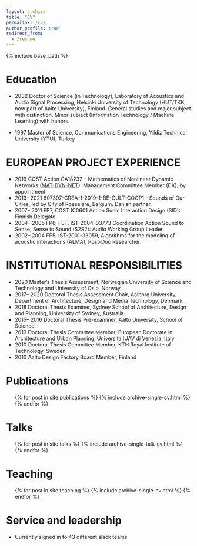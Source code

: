 ```yaml
---
layout: archive
title: "CV"
permalink: /cv/
author_profile: true
redirect_from:
  - /resume
---
```


{% include base_path %}

Education
======
* 2002 	Doctor of Science (in Technology), Laboratory of Acoustics and Audio Signal Processing, 
Helsinki University of Technology (HUT/TKK, now part of Aalto University), Finland. General studies and major subject with distinction. Minor subject (Information Technology / Machine Learning) with honors.

* 1997 	Master of Science, Communications Engineering, Yildiz Technical University (YTU), Turkey 


EUROPEAN PROJECT EXPERIENCE
======
* 2019		COST Action CA18232 – Mathematics of Nonlinear Dynamic Networks ([MAT-DYN-NET](https://www.mat-dyn-net.eu/)):  Management Committee Member (DK), by appointment
* 2019- 2021	607397-CREA-1-2019-1-BE-CULT-COOP1 - Sounds of Our Cities, led by City of Roeselare, Belgium. Danish partner.
* 2007– 2011	FP7, COST IC0601 Action Sonic Interaction Design (SID): Finnish Delegate 
* 2004– 2005	FP6, FET, IST-2004-03773 Coordination Action Sound to Sense, Sense to Sound (S2S2): Audio Working Group Leader 
* 2002– 2004	FP5, IST-2001-33059, Algorithms for the modeling of acoustic interactions (ALMA), Post-Doc Researcher

INSTITUTIONAL RESPONSIBILITIES
======
* 2020	Master’s Thesis Assessment, Norwegian University of Science and Technology and University of Oslo, Norway
* 2017– 2020	Doctoral Thesis Assessment Chair, Aalborg University, Department of Architecture, Design and Media Technology, Denmark 
* 2018	 	Doctoral Thesis Examiner, Sydney School of Architecture, Design and Planning, University of Sydney, Australia
* 2015– 2016	Doctoral Thesis Pre-examiner, Aalto University, School of Science 	
* 2013 		Doctoral Thesis Committee Member, European Doctorate in Architecture and Urban Planning, Universita IUAV di Venezia, Italy
* 2010 		Doctoral Thesis Committee Member, KTH Royal Institute of Technology, Sweden 
* 2010		Aalto Design Factory Board Member, Finland


Publications
======
  <ul>{% for post in site.publications %}
    {% include archive-single-cv.html %}
  {% endfor %}</ul>
  
Talks
======
  <ul>{% for post in site.talks %}
    {% include archive-single-talk-cv.html %}
  {% endfor %}</ul>
  
Teaching
======
  <ul>{% for post in site.teaching %}
    {% include archive-single-cv.html %}
  {% endfor %}</ul>
  
Service and leadership
======
* Currently signed in to 43 different slack teams
